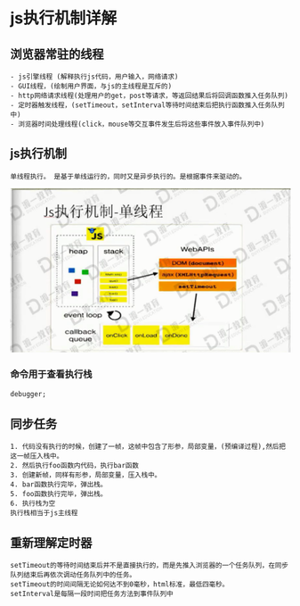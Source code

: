# js执行机制详解

## 浏览器常驻的线程

    - js引擎线程 (解释执行js代码，用户输入，网络请求)
    - GUI线程，(绘制用户界面，与js的主线程是互斥的)
    - http网络请求线程(处理用户的get，post等请求，等返回结果后将回调函数推入任务队列)
    - 定时器触发线程，(setTimeout，setInterval等待时间结束后把执行函数推入任务队列中)
    - 浏览器时间处理线程(click，mouse等交互事件发生后将这些事件放入事件队列中)

## js执行机制

    单线程执行。 是基于单线运行的，同时又是异步执行的。是根据事件来驱动的。
![节点](../../../assets/123.png)

### 命令用于查看执行栈

    debugger;

## 同步任务

    1. 代码没有执行的时候，创建了一帧，这帧中包含了形参，局部变量，(预编译过程),然后把这一帧压入栈中。
    2. 然后执行foo函数内代码，执行bar函数
    3. 创建新帧，同样有形参，局部变量，压入栈中。
    4. bar函数执行完毕，弹出栈。
    5. foo函数执行完毕，弹出栈。
    6. 执行栈为空
    执行栈相当于js主线程

## 重新理解定时器

    setTimeout的等待时间结束后并不是直接执行的，而是先推入浏览器的一个任务队列，在同步队列结束后再依次调动任务队列中的任务。
    setTimeout的时间间隔无论如何达不到0毫秒，html标准，最低四毫秒。
    setInterval是每隔一段时间把任务方法到事件队列中
